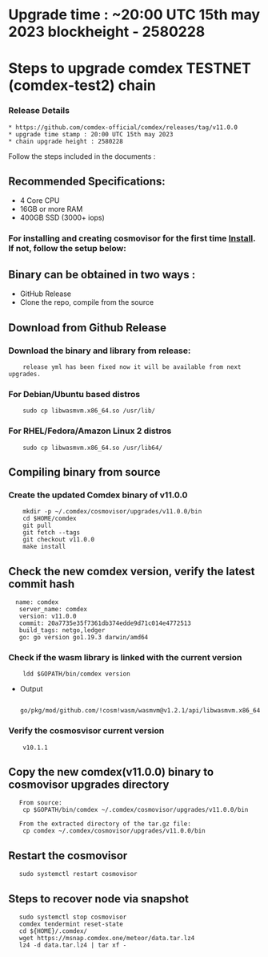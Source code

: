 # Upgrade time : ~20:00 UTC 15th may 2023 blockheight - 2580228

# Steps to upgrade comdex TESTNET (comdex-test2) chain

### Release Details
    * https://github.com/comdex-official/comdex/releases/tag/v11.0.0
    * upgrade time stamp : 20:00 UTC 15th may 2023
    * chain upgrade height : 2580228

Follow the steps included in the documents :

## Recommended Specifications:
   * 4 Core CPU
   * 16GB or more RAM
   * 400GB SSD (3000+ iops)

### For installing and creating cosmovisor for the first time [Install](https://github.com/comdex-official/networks/blob/main/testnet/cosmovisor-setup.md). If not, follow the setup below:

## Binary can be obtained in two ways :
   * GitHub Release 
   * Clone the repo, compile from the source

## Download from Github Release

### Download the binary and library from release:

```shell
    release yml has been fixed now it will be available from next upgrades.
```

### For Debian/Ubuntu based distros
```shell
    sudo cp libwasmvm.x86_64.so /usr/lib/
```

### For RHEL/Fedora/Amazon Linux 2 distros
```shell
    sudo cp libwasmvm.x86_64.so /usr/lib64/
```

## Compiling binary from source

### Create the updated Comdex binary of v11.0.0

```shell
    mkdir -p ~/.comdex/cosmovisor/upgrades/v11.0.0/bin
    cd $HOME/comdex
    git pull
    git fetch --tags
    git checkout v11.0.0
    make install
```

## Check the new comdex version, verify the latest commit hash

```shell
  name: comdex
   server_name: comdex
   version: v11.0.0
   commit: 20a7735e35f7361db374edde9d71c014e4772513
   build_tags: netgo,ledger
   go: go version go1.19.3 darwin/amd64

```

### Check if the wasm library is linked with the current version 

```shell
    ldd $GOPATH/bin/comdex version
```

 - Output
   ```shell
      go/pkg/mod/github.com/!cosm!wasm/wasmvm@v1.2.1/api/libwasmvm.x86_64.so
   ```


### Verify the cosmosvisor current version

```shell
    v10.1.1
```

## Copy the new comdex(v11.0.0) binary to cosmovisor upgrades directory

```shell 
   From source:
    cp $GOPATH/bin/comdex ~/.comdex/cosmovisor/upgrades/v11.0.0/bin
    
   From the extracted directory of the tar.gz file:
    cp comdex ~/.comdex/cosmovisor/upgrades/v11.0.0/bin
```

## Restart the cosmovisor

```shell
   sudo systemctl restart cosmovisor
```

## Steps to recover node via snapshot

```shell
   sudo systemctl stop cosmovisor
   comdex tendermint reset-state
   cd ${HOME}/.comdex/
   wget https://msnap.comdex.one/meteor/data.tar.lz4
   lz4 -d data.tar.lz4 | tar xf -
```

